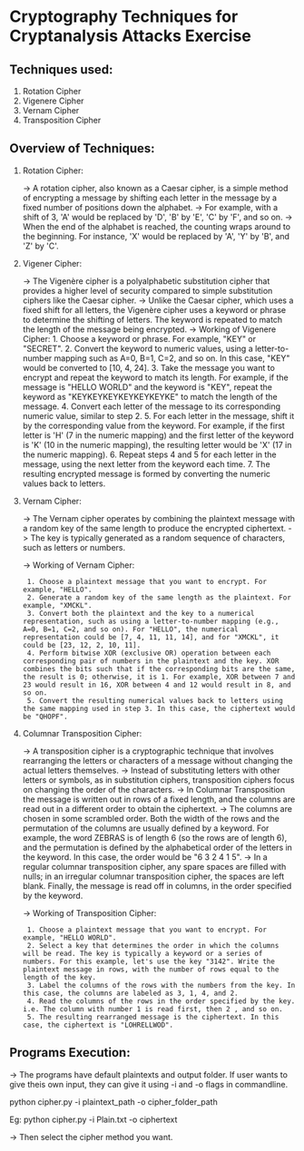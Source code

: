 # Cryptography Techniques for Cryptanalysis Attacks Exercise

## Techniques used:

1. Rotation Cipher
2. Vigenere Cipher
3. Vernam Cipher
4. Transposition Cipher


## Overview of Techniques:

1. Rotation Cipher:

    -> A rotation cipher, also known as a Caesar cipher, is a simple method of encrypting a message by shifting each letter in the message by a fixed number of positions down the alphabet. 
    -> For example, with a shift of 3, 'A' would be replaced by 'D', 'B' by 'E', 'C' by 'F', and so on. -> When the end of the alphabet is reached, the counting wraps around to the beginning. For instance, 'X' would be replaced by 'A', 'Y' by 'B', and 'Z' by 'C'.

2. Vigener Cipher:

    -> The Vigenère cipher is a polyalphabetic substitution cipher that provides a higher level of security compared to simple substitution ciphers like the Caesar cipher.
    -> Unlike the Caesar cipher, which uses a fixed shift for all letters, the Vigenère cipher uses a keyword or phrase to determine the shifting of letters. The keyword is repeated to match the length of the message being encrypted.
    -> Working of Vigenere Cipher:
        1. Choose a keyword or phrase. For example, "KEY" or "SECRET".
        2. Convert the keyword to numeric values, using a letter-to-number mapping such as A=0, B=1, C=2, and so on. In this case, "KEY" would be converted to [10, 4, 24].
        3. Take the message you want to encrypt and repeat the keyword to match its length. For example, if the message is "HELLO WORLD" and the keyword is "KEY", repeat the keyword as "KEYKEYKEYKEYKEYKEYKE" to match the length of the message.
        4. Convert each letter of the message to its corresponding numeric value, similar to step 2.
        5. For each letter in the message, shift it by the corresponding value from the keyword. For example, if the first letter is 'H' (7 in the numeric mapping) and the first letter of the keyword is 'K' (10 in the numeric mapping), the resulting letter would be 'X' (17 in the numeric mapping).
        6. Repeat steps 4 and 5 for each letter in the message, using the next letter from the keyword each time.
        7. The resulting encrypted message is formed by converting the numeric values back to letters.


3. Vernam Cipher:

    -> The Vernam cipher operates by combining the plaintext message with a random key of the same length to produce the encrypted ciphertext. 
    -> The key is typically generated as a random sequence of characters, such as letters or numbers.

    -> Working of Vernam Cipher:

        1. Choose a plaintext message that you want to encrypt. For example, "HELLO".
        2. Generate a random key of the same length as the plaintext. For example, "XMCKL".
        3. Convert both the plaintext and the key to a numerical representation, such as using a letter-to-number mapping (e.g., A=0, B=1, C=2, and so on). For "HELLO", the numerical representation could be [7, 4, 11, 11, 14], and for "XMCKL", it could be [23, 12, 2, 10, 11].
        4. Perform bitwise XOR (exclusive OR) operation between each corresponding pair of numbers in the plaintext and the key. XOR combines the bits such that if the corresponding bits are the same, the result is 0; otherwise, it is 1. For example, XOR between 7 and 23 would result in 16, XOR between 4 and 12 would result in 8, and so on.
        5. Convert the resulting numerical values back to letters using the same mapping used in step 3. In this case, the ciphertext would be "QHOPF". 

4. Columnar Transposition Cipher:

    -> A transposition cipher is a cryptographic technique that involves rearranging the letters or characters of a message without changing the actual letters themselves. 
    -> Instead of substituting letters with other letters or symbols, as in substitution ciphers, transposition ciphers focus on changing the order of the characters. 
    -> In Columnar Transposition the message is written out in rows of a fixed length, and the columns are read out in a different order to obtain the ciphertext. 
    -> The columns are chosen in some scrambled order. Both the width of the rows and the permutation of the columns are usually defined by a keyword. For example, the word ZEBRAS is of length 6 (so the rows are of length 6), and the permutation is defined by the alphabetical order of the letters in the keyword. In this case, the order would be "6 3 2 4 1 5". 
    -> In a regular columnar transposition cipher, any spare spaces are filled with nulls; in an irregular columnar transposition cipher, the spaces are left blank. Finally, the message is read off in columns, in the order specified by the keyword. 

    -> Working of Transposition Cipher:

        1. Choose a plaintext message that you want to encrypt. For example, "HELLO WORLD".
        2. Select a key that determines the order in which the columns will be read. The key is typically a keyword or a series of numbers. For this example, let's use the key "3142". Write the plaintext message in rows, with the number of rows equal to the length of the key. 
        3. Label the columns of the rows with the numbers from the key. In this case, the columns are labeled as 3, 1, 4, and 2.
        4. Read the columns of the rows in the order specified by the key. i.e. The column with number 1 is read first, then 2 , and so on.
        5. The resulting rearranged message is the ciphertext. In this case, the ciphertext is "LOHRELLWOD".
    

## Programs Execution:

-> The programs have default plaintexts and output folder. If user wants to give theis own input,
they can give it using -i and -o flags in commandline. 

python cipher.py -i plaintext_path -o cipher_folder_path

Eg: python cipher.py -i Plain.txt -o ciphertext

-> Then select the cipher method you want. 



